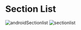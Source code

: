 # Section List
![androidSectionlist](https://user-images.githubusercontent.com/65220903/138146470-bffefbbc-86f2-4480-9802-39d0ae5d76a2.png)
![sectionlist](https://user-images.githubusercontent.com/65220903/138146475-f538b4a7-d816-4ad5-a70d-ee05a97099b4.png)
